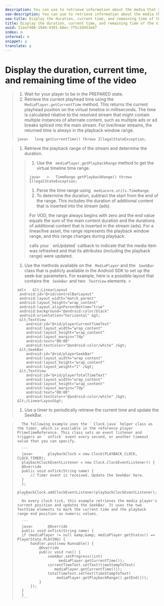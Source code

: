 ```yaml
---
description: You can use to retrieve information about the media that you can display on the seek bar.
seo-description: You can use to retrieve information about the media that you can display on the seek bar.
seo-title: Display the duration, current time, and remaining time of the video
title: Display the duration, current time, and remaining time of the video
uuid: 51ee7408-194d-4301-b8ec-7f5c2d453ed7
index: n
internal: n
snippet: y
translate: y
---
```


# Display the duration, current time, and remaining time of the video


>1. Wait for your player to be in the PREPARED state.
>1. Retrieve the current playhead time using the ` MediaPlayer.getCurrentTime` method.
>   This returns the current playhead position on the virtual timeline in milliseconds. The time is calculated relative to the resolved stream that might contain multiple instances of alternate content, such as multiple ads or ad breaks spliced into the main stream. For live/linear streams, the returned time is always in the playback window range.
>
>   ```
>   java>   long getCurrentTime() throws IllegalStateException;
>   ```

>
>1. Retrieve the playback range of the stream and determine the duration.
>   >1. Use the ` mediaPlayer.getPlaybackRange` method to get the virtual timeline time range.
>   >
>   >   ```
>   >   java>   >   TimeRange getPlaybackRange() throws IllegalStateException;
>   >   ```
>   >
>   >1. Parse the time range using ` mediacore.utils.TimeRange`.
>   >1. To determine the duration, subtract the start from the end of the range.
>   >   This includes the duration of additional content that is inserted into the stream (ads).
>   >
>   >   For VOD, the range always begins with zero and the end value equals the sum of the main content duration and the durations of additional content that is inserted in the stream (ads).
>   >   For a linear/live asset, the range represents the playback window range, and this range changes during playback.
>   >   <!-- PH element: phrases/primetime-sdk-name --> calls your ` onUpdated` callback to indicate that the media item was refreshed and that its attributes (including the playback range) were updated. 
>   >
>1. Use the methods available on the ` MediaPlayer` and the ` SeekBar` class that is publicly available in the Android SDK to set up the seek-bar parameters.
>   For example, here is a possible layout that contains the ` SeekBar` and two ` TextView` elements. >
>   ```
>   xml>   &lt;LinearLayout 
>    android:id="@+id/controlBarLayout" 
>    android:layout_width="match_parent" 
>    android:layout_height="wrap_content" 
>    android:layout_alignParentBottom="true" 
>    android:background="@android:color/black" 
>    android:orientation="horizontal" &gt; 
>    &lt;TextView 
>       android:id="@+id/playerCurrentTimeText" 
>       android:layout_width="wrap_content" 
>       android:layout_height="wrap_content" 
>       android:layout_margin="7dp" 
>       android:text="00:00" 
>       android:textColor="@android:color/white" /&gt; 
>    &lt;SeekBar 
>       android:id="@+id/playerSeekBar" 
>       android:layout_width="wrap_content" 
>       android:layout_height="wrap_content" 
>       android:layout_weight="1" /&gt; 
>    &lt;TextView 
>       android:id="@+id/playerTotalTimeText" 
>       android:layout_width="wrap_content" 
>       android:layout_height="wrap_content" 
>       android:layout_margin="7dp" 
>       android:text="00:00" 
>       android:textColor="@android:color/white" /&gt; 
>   &lt;/LinearLayout&gt;
>   ```
>
>1. Use a timer to periodically retrieve the current time and update the SeekBar.

>       The following example uses the ` Clock.java` helper class as the timer, which is available in the reference player PrimetimeReference. This class sets an event listener and triggers an ` onTick` event every second, or another timeout value that you can specify. 
>    
>       ```
>       java>       playbackClock = new Clock(PLAYBACK_CLOCK, CLOCK_TIMER); 
>       playbackClockEventListener = new Clock.ClockEventListener() { 
>       @Override 
>       public void onTick(String name) { 
>           // Timer event is received. Update the SeekBar here. 
>       } 
>       }; 
>       playbackClock.addClockEventListener(playbackClockEventListener);
>       ```
>       On every clock tick, this example retrieves the media player's current position and updates the SeekBar. It uses the two TextView elements to mark the current time and the playback range end position as numeric values.
>    
>       ```
>       java>       @Override 
>       public void onTick(String name) { 
>       if (mediaPlayer != null &amp;&amp; mediaPlayer.getStatus() == PlayerState.PLAYING) { 
>           handler.post(new Runnable() { 
>               @Override 
>               public void run() { 
>                   seekBar.setProgress((int)  
>                        mediaPlayer.getCurrentTime()); 
>                   currentTimeText.setText(timeStampToText( 
>                      mediaPlayer.getCurrentTime())); 
>                   totalTimeText.setText(timeStampToText( 
>                       mediaPlayer.getPlaybackRange().getEnd())); 
>               } 
>           }); 
>       } 
>       }
>       ```
